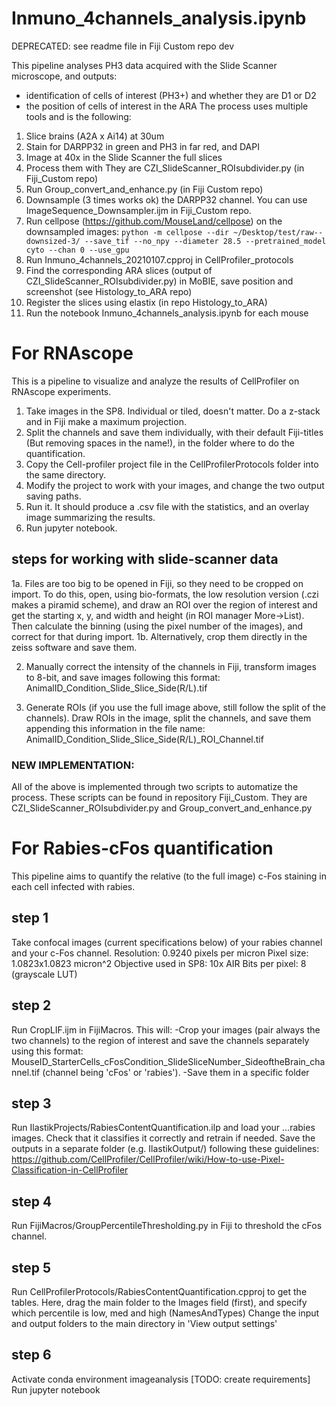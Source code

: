 # Inmuno_4channels_analysis.ipynb
 DEPRECATED: see readme file in Fiji Custom repo dev

This pipeline analyses PH3 data acquired with the Slide Scanner microscope, and outputs:
 - identification of cells of interest (PH3+) and whether they are D1 or D2
 - the position of cells of interest in the ARA
 The process uses multiple tools and is the following:
 1. Slice brains (A2A x Ai14) at 30um
 2. Stain for DARPP32 in green and PH3 in far red, and DAPI
 3. Image at 40x in the Slide Scanner the full slices
 4. Process them with They are CZI_SlideScanner_ROIsubdivider.py (in Fiji_Custom repo)
 5. Run Group_convert_and_enhance.py (in Fiji Custom repo)
 6. Downsample (3 times works ok) the DARPP32 channel. You can use ImageSequence_Downsampler.ijm in Fiji_Custom repo.
 7. Run cellpose (https://github.com/MouseLand/cellpose) on the downsampled images: 
`python -m cellpose --dir ~/Desktop/test/raw--downsized-3/ --save_tif --no_npy --diameter 28.5 --pretrained_model cyto --chan 0 --use_gpu`
 8. Run Inmuno_4channels_20210107.cpproj in CellProfiler_protocols
 9. Find the corresponding ARA slices (output of CZI_SlideScanner_ROIsubdivider.py) in MoBIE, save position and screenshot (see Histology_to_ARA repo)
 10. Register the slices using elastix (in repo Histology_to_ARA)
 11. Run the notebook Inmuno_4channels_analysis.ipynb for each mouse


# For RNAscope
This is a pipeline to visualize and analyze the results of CellProfiler on RNAscope experiments.

1. Take images in the SP8. Individual or tiled, doesn't matter. Do a z-stack and in Fiji make a maximum projection.
2. Split the channels and save them individually, with their default Fiji-titles (But removing spaces in the name!), in the folder where to do the quantification.
3. Copy the Cell-profiler project file in the CellProfilerProtocols folder into the same directory.
4. Modify the project to work with your images, and change the two output saving paths.
5. Run it. It should produce a .csv file with the statistics, and an overlay image summarizing the results.
6. Run jupyter notebook.

## steps for working with slide-scanner data
1a. Files are too big to be opened in Fiji, so they need to be cropped on import. To do this, open, using bio-formats, the low resolution version (.czi makes a piramid scheme), and draw an ROI over the region of interest and get the starting x, y, and width and height (in ROI manager More->List). Then calculate the binning (using the pixel number of the images), and correct for that during import.
1b. Alternatively, crop them directly in the zeiss software and save them.

2. Manually correct the intensity of the channels in Fiji, transform images to 8-bit, and save images following this format: AnimalID_Condition_Slide_Slice_Side(R/L).tif

3. Generate ROIs (if you use the full image above, still follow the split of the channels). Draw ROIs in the image, split the channels, and save them appending this information in the file name:
AnimalID_Condition_Slide_Slice_Side(R/L)_ROI_Channel.tif

### NEW IMPLEMENTATION:
All of the above is implemented through two scripts to automatize the process. 
These scripts can be found in repository Fiji_Custom.
They are CZI_SlideScanner_ROIsubdivider.py and Group_convert_and_enhance.py

# For Rabies-cFos quantification
This pipeline aims to quantify the relative (to the full image) c-Fos staining in each cell infected with rabies.
## step 1
Take confocal images (current specifications below) of your rabies channel and your c-Fos channel.
Resolution:  0.9240 pixels per micron
Pixel size: 1.0823x1.0823 micron^2
Objective used in SP8: 10x AIR
Bits per pixel: 8 (grayscale LUT)
## step 2
Run CropLIF.ijm in FijiMacros. This will:
-Crop your images (pair always the two channels) to the region of interest and save the channels separately using this format:
MouseID_StarterCells_cFosCondition_SlideSliceNumber_SideoftheBrain_channel.tif (channel being 'cFos' or 'rabies').
-Save them in a specific folder
## step 3
Run IlastikProjects/RabiesContentQuantification.ilp and load your ...rabies images. Check that it classifies it correctly and retrain if needed. Save the outputs in a separate folder (e.g. IlastikOutput/) following these guidelines: https://github.com/CellProfiler/CellProfiler/wiki/How-to-use-Pixel-Classification-in-CellProfiler
## step 4
Run FijiMacros/GroupPercentileThresholding.py in Fiji to threshold the cFos channel.
## step 5
Run CellProfilerProtocols/RabiesContentQuantification.cpproj to get the tables.
Here, drag the main folder to the Images field (first), and specify which percentile is low, med and high (NamesAndTypes)
Change the input and output folders to the main directory in 'View output settings'
## step 6
Activate conda environment imageanalysis [TODO: create requirements]
Run jupyter notebook
